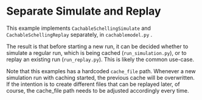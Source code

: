 # Separate Simulate and Replay
This example implements `CachableSchellingSimulate` and `CachableSchellingReplay` separately, in `cachablemodel.py` .

The result is that before starting a new run, it can be decided whether to simulate a regular run, which is being cached (`run_simulation.py`), or to replay an existing run (`run_replay.py`). This is likely the common use-case.

Note that this examples has a hardcoded `cache_file` path. Whenever a new simulation run with caching started, the previous cache will be overwritten. If the intention is to create different files that can be replayed later, of course, the cache_file path needs to be adjusted accordingly every time.